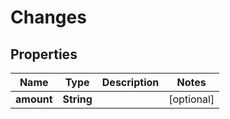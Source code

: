 

# Changes


## Properties

| Name | Type | Description | Notes |
|------------ | ------------- | ------------- | -------------|
|**amount** | **String** |  |  [optional] |



